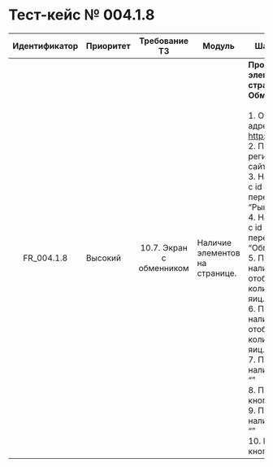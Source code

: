 # Тест-кейс № 004.1.8

| Идентификатор | Приоритет | Требование ТЗ | Модуль | Шаги тест-кейса | Ожидаемый результат |
| :---: | ----- | :---: | ----- | ----- | ----- |
|   FR\_004.1.8 |   Высокий |   10.7. Экран с обменником         |  Наличие элементов на странице. |   **Проверка наличия элементов на странице Обменника** <br><br> 1\. Открыть сайт по адресу: [http://localhost:3000/](http://localhost:3000/) <br>2\. Пройти регистрацию на сайте. <br>3\. Нажать на кнопку с id “”, чтобы перейти на вкладку “Рынок”. <br>4\. Нажать на кнопку с id “”, чтобы перейти на вкладку “Обменника”. <br>5\. Проверить наличие отображения количества кусков яиц. <br>6\. Проверить наличие отображения количества целых яиц. <br>7\. Проверить наличие кнопки с id  “”<br> 8\. Проверить текст кнопки с id “” <br>9\. Проверить наличие кнопки с id  “” <br>10\. Проверить текст кнопки с id “”  |   Все элементы присутствуют на странице, и сама страница соответствует макету. <br><br> 8\. Значение равно “✔”. <br>10\. Значение равно “×”. |

 